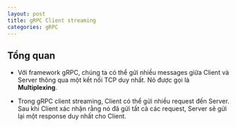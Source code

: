 ```yaml
---
layout: post
title: gRPC Client streaming
categories: gRPC
---
```


## Tổng quan

- Với framework gRPC, chúng ta có thể gửi nhiều messages giữa Client và Server thông qua một kết nối TCP duy nhất. Nó được gọi là **Multiplexing**.

- Trong gRPC client streaming, Client có thể gửi nhiều request đến Server. Sau khi Client xác nhận rằng nó đã gửi tất cả các request, Server sẽ gửi lại một response duy nhất cho Client.
